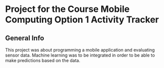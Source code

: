 # Project for the Course Mobile Computing Option 1 Activity Tracker

## General Info
This project was about programming a mobile application and evaluating sensor data. Machine learning was to be
integrated in order to be able to make predictions based on
the data.

